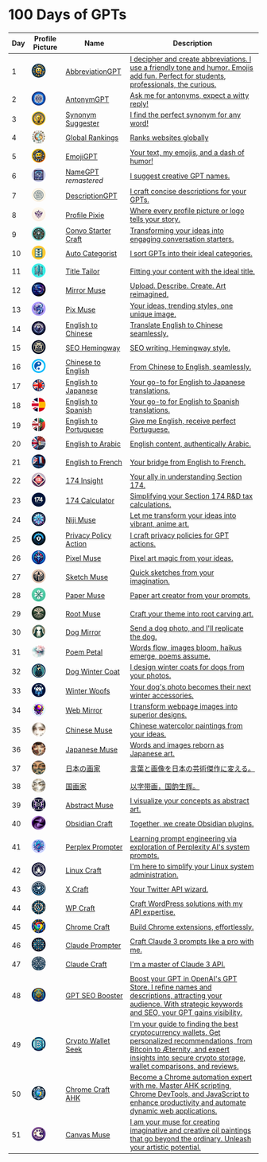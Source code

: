 # 100 Days of GPTs

| Day  | Profile Picture                                              | Name                                                         | Description                                                  |
| ---- | ------------------------------------------------------------ | ------------------------------------------------------------ | ------------------------------------------------------------ |
| 1    | <img style="border-radius:50%;width:28px;height:28px;" src="./assets/1/AbbreviationGPT_312.png"> | [AbbreviationGPT](https://chat.openai.com/g/g-rtsSizas5-abbreviationgpt) | [I decipher and create abbreviations. I use a friendly tone and humor. Emojis add fun. Perfect for students, professionals, the curious.](./Day-1-AbbreviationGPT.md) |
| 2    | <img style="border-radius:50%;width:28px;height:28px;" src="./assets/2/AntonymGPT_0130.png"> | [AntonymGPT](https://chat.openai.com/g/g-NyfhqK9Ar-antonymgpt) | [Ask me for antonyms, expect a witty reply!](./Day-2-AntonymGPT.md) |
| 3    | <img style="border-radius:50%;width:28px;height:28px;" src="./assets/3/Synonym-Suggester-0301.png"> | [Synonym Suggester](https://chat.openai.com/g/g-xC0y77yRg-synonym-suggester) | [I find the perfect synonym for any word!](./Day-3-Synonym-Suggester.md) |
| 4    | <img style="border-radius:50%;width:28px;height:28px;" src="./assets/4/GlobalRankings.png"> | [Global Rankings](https://chat.openai.com/g/g-Far90gjfq-global-rankings) | [Ranks websites globally](./Day-4-Global-Rankings.md)        |
| 5    | <img style="border-radius:50%;width:28px;height:28px;" src="./assets/5/EmojiGPT_204.png"> | [EmojiGPT](https://chat.openai.com/g/g-rQfK252Z1-emojigpt)   | [Your text, my emojis, and a dash of humor!](./Day-5-EmojiGPT.md) |
| 6    | <img style="border-radius:50%;width:28px;height:28px;" src="./assets/6/NameGPT_0131.png"> | [NameGPT](https://chat.openai.com/g/g-e9wfbGudp-namegpt) *remastered* | [I suggest creative GPT names.](./Day-6-NameGPT.md)          |
| 7    | <img style="border-radius:50%;width:28px;height:28px;" src="./assets/7/DescriptionGPT.png"> | [DescriptionGPT](https://chat.openai.com/g/g-Fr8MyyfAO-descriptiongpt) | [I craft concise descriptions for your GPTs.](./Day-7-DescriptionGPT.md) |
| 8    | <img style="border-radius:50%;width:28px;height:28px;" src="./assets/8/Profile_Pixie_0129.png"> | [Profile Pixie](https://chat.openai.com/g/g-KQYn0ixBO-profile-pixie) | [Where every profile picture or logo tells your story.](./Day-8-Profile-Pixie.md) |
| 9    | <img style="border-radius:50%;width:28px;height:28px;" src="./assets/9/Convo_Starter_Craft.png"> | [Convo Starter Craft](https://chat.openai.com/g/g-vZzejC1Le-convo-starter-craft) | [Transforming your ideas into engaging conversation starters.](./Day-9-Convo-Starter-Craft.md) |
| 10   | <img style="border-radius:50%;width:28px;height:28px;" src="./assets/10/Auto_Categorist.png"> | [Auto Categorist](https://chat.openai.com/g/g-1RYgEMYnu-auto-categorist) | [I sort GPTs into their ideal categories.](./Day-10-Auto-Categorist.md) |
| 11   | <img style="border-radius:50%;width:28px;height:28px;" src="./assets/11/Title_Tailor.png"> | [Title Tailor](https://chat.openai.com/g/g-VSKrlHL4A-title-tailor) | [Fitting your content with the ideal title.](./Day-11-Title-Tailor.md) |
| 12   | <img style="border-radius:50%;width:28px;height:28px;" src="./assets/12/Mirror_Muse.png"> | [Mirror Muse](https://chat.openai.com/g/g-VpMCxx3yX-mirror-muse) | [Upload. Describe. Create. Art reimagined.](./Day-12-Mirror-Muse.md) |
| 13   | <img style="border-radius:50%;width:28px;height:28px;" src="./assets/13/Pix_Muse.png"> | [Pix Muse](https://chat.openai.com/g/g-aq8WB6Yvz-pix-muse)   | [Your ideas, trending styles, one unique image.](./Day-13-Pix-Muse.md) |
| 14   | <img style="border-radius:50%;width:28px;height:28px;" src="./assets/14/English_Chinese.webp"> | [English to Chinese](https://chat.openai.com/g/g-vPweBqr9A-english-to-chinese) | [Translate English to Chinese seamlessly.](./Day-14-English-Chinese.md) |
| 15   | <img style="border-radius:50%;width:28px;height:28px;" src="./assets/15/SEO_Hemingway.png"> | [SEO Hemingway](https://chat.openai.com/g/g-yrwPCxakn-seo-hemingway) | [SEO writing, Hemingway style.](./Day-15-SEO-Hemingway.md)   |
| 16   | <img style="border-radius:50%;width:28px;height:28px;" src="./assets/16/Chinese_English.png"> | [Chinese to English](https://chat.openai.com/g/g-AaLYIgQ9M-chinese-to-english) | [From Chinese to English, seamlessly.](./Day-16-Chinese-English.md) |
| 17   | <img style="border-radius:50%;width:28px;height:28px;" src="./assets/17/English_Japanese_0206.png"> | [English to Japanese](https://chat.openai.com/g/g-BCzFXQAPG-english-to-japanese) | [Your go-to for English to Japanese translations.](./Day-17-English-Japanese.md) |
| 18   | <img style="border-radius:50%;width:28px;height:28px;" src="./assets/18/English_Spanish.webp"> | [English to Spanish](https://chat.openai.com/g/g-wxmLV3NmE-english-to-spanish) | [Your go-to for English to Spanish translations.](./Day-18-English-Spanish.md) |
| 19   | <img style="border-radius:50%;width:28px;height:28px;" src="./assets/19/English_Portuguese.png"> | [English to Portuguese](https://chat.openai.com/g/g-KTVPTbpqC-english-to-portuguese) | [Give me English, receive perfect Portuguese.](./Day-19-English-Portuguese.md) |
| 20   | <img style="border-radius:50%;width:28px;height:28px;" src="./assets/20/English_Egypt.webp"> | [English to Arabic](https://chat.openai.com/g/g-cwaMRx0RM-english-to-arabic) | [English content, authentically Arabic.](./Day-20-English-Arabic.md) |
| 21   | <img style="border-radius:50%;width:28px;height:28px;" src="./assets/21/English_French.webp"> | [English to French](https://chat.openai.com/g/g-hFN8mIcfK-english-to-french) | [Your bridge from English to French.](./Day-21-English-French.md) |
| 22   | <img style="border-radius:50%;width:28px;height:28px;" src="./assets/22/174_Insight.png"> | [174 Insight](https://chat.openai.com/g/g-5r9OARUQO-174-insight) | [Your ally in understanding Section 174.](./Day-22-174-Insight.md) |
| 23   | <img style="border-radius:50%;width:28px;height:28px;" src="./assets/23/174_Calculator.webp"> | [174 Calculator](https://chat.openai.com/g/g-APh4LKTIS-174-calculator) | [Simplifying your Section 174 R&D tax calculations.](./Day-23-174-Calculator.md) |
| 24   | <img style="border-radius:50%;width:28px;height:28px;" src="./assets/24/Niji_Muse.png"> | [Niji Muse](https://chat.openai.com/g/g-B6qfl4z3g-niji-muse) | [Let me transform your ideas into vibrant, anime art.](./Day-24-Niji-Muse.md) |
| 25   | <img style="border-radius:50%;width:28px;height:28px;" src="./assets/25/Privacy-Policy-Action.png"> | [Privacy Policy Action](https://chat.openai.com/g/g-HtEZpmJbv-privacy-policy-action) | [I craft privacy policies for GPT actions.](./Day-25-Privacy-Policy-Action.md) |
| 26   | <img style="border-radius:50%;width:28px;height:28px;" src="./assets/26/Pixel-Muse.png"> | [Pixel Muse](https://chat.openai.com/g/g-9uQfSQyZ0-pixel-muse) | [Pixel art magic from your ideas.](./Day-26-Pixel-Muse.md)   |
| 27   | <img style="border-radius:50%;width:28px;height:28px;" src="./assets/27/Sketch-Muse.png"> | [Sketch Muse](https://chat.openai.com/g/g-gddEUa1Km-sketch-muse) | [Quick sketches from your imagination.](./Day-27-Sketch-Muse.md) |
| 28   | <img style="border-radius:50%;width:28px;height:28px;" src="./assets/28/Paper-Muse.png"> | [Paper Muse](https://chat.openai.com/g/g-5TstWxYmr-paper-muse) | [Paper art creator from your prompts.](./Day-28-Paper-Muse.md) |
| 29   | <img style="border-radius:50%;width:28px;height:28px;" src="./assets/29/Root-Muse.png"> | [Root Muse](https://chat.openai.com/g/g-HxqBDM3g8-root-muse) | [Craft your theme into root carving art.](./Day-29-Root-Muse.md) |
| 30   | <img style="border-radius:50%;width:28px;height:28px;" src="./assets/30/Dog-Mirror.png"> | [Dog Mirror](https://chat.openai.com/g/g-ryQel4j2b-dog-mirror) | [Send a dog photo, and I'll replicate the dog.](./Day-30-Dog-Mirror.md) |
| 31   | <img style="border-radius:50%;width:28px;height:28px;" src="./assets/31/Poem-Petal.png"> | [Poem Petal](https://chat.openai.com/g/g-NI8gn1RdR-poem-petal) | [Words flow, images bloom, haikus emerge, poems assume.](./Day-31-Poem-Petal.md) |
| 32   | <img style="border-radius:50%;width:28px;height:28px;" src="./assets/32/Dog-Winter-Coat.png"> | [Dog Winter Coat](https://chat.openai.com/g/g-DhZs1kJqz-dog-winter-coat) | [I design winter coats for dogs from your photos.](./Day-32-Dog-Winter-Coat.md) |
| 33   | <img style="border-radius:50%;width:28px;height:28px;" src="./assets/33/Winter-Woofs.png"> | [Winter Woofs](https://chat.openai.com/g/g-DhZs1kJqz-dog-winter-accessory) | [Your dog's photo becomes their next winter accessories.](./Day-33-Winter-Woofs.md) |
| 34   | <img style="border-radius:50%;width:28px;height:28px;" src="./assets/34/Web-Mirror.png"> | [Web Mirror](https://chat.openai.com/g/g-yZaGe2ztM-web-mirror) | [I transform webpage images into superior designs.](./Day-34-Web-Mirror.md) |
| 35   | <img style="border-radius:50%;width:28px;height:28px;" src="./assets/35/Chinese-Muse-226.webp"> | [Chinese Muse](https://chat.openai.com/g/g-UdsABGP1R-chinese-muse) | [Chinese watercolor paintings from your ideas.](./Day-35-Chinese-Muse.md) |
| 36   | <img style="border-radius:50%;width:28px;height:28px;" src="./assets/36/Japanese-Muse.webp"> | [Japanese Muse](https://chat.openai.com/g/g-eEXxdTCfK-japanese-muse) | [Words and images reborn as Japanese art.](./Day-36-Japanese-Muse.md) |
| 37   | <img style="border-radius:50%;width:28px;height:28px;" src="./assets/37/rbnhj.webp"> | [日本の画家](https://chat.openai.com/g/g-lIPVI8NnV-ri-ben-nohua-jia) | [言葉と画像を日本の芸術傑作に変える。](./Day-37-日本の画家.md) |
| 38   | <img style="border-radius:50%;width:28px;height:28px;" src="./assets/38/guohua-j.webp"> | [国画家](https://chat.openai.com/g/g-LOUaoilfz-guo-hua-jia)  | [以字带画，国韵生辉。](./Day-38-国画家.md)                   |
| 39   | <img style="border-radius:50%;width:28px;height:28px;" src="./assets/39/Abstract-Muse.png"> | [Abstract Muse](https://chat.openai.com/g/g-qynsGRILH-abstract-muse) | [I visualize your concepts as abstract art.](./Day-39-Abstract-Muse.md) |
| 40   | <img style="border-radius:50%;width:28px;height:28px;" src="./assets/40/Obsidian-Craft.webp"> | [Obsidian Craft](https://chat.openai.com/g/g-oI7puVAnk-obsidian-craft) | [Together, we create Obsidian plugins.](./Day-40-Obsidian-Craft.md) |
| 41   | <img style="border-radius:50%;width:28px;height:28px;" src="./assets/41/Perplex-Prompter-850.png"> | [Perplex Prompter](https://chat.openai.com/g/g-CWxGaVsCu-perplex-prompter) | [Learning prompt engineering via exploration of Perplexity AI's system prompts.](./Day-41-Perplex-Prompter.md) |
| 42   | <img style="border-radius:50%;width:28px;height:28px;" src="./assets/42/Linux-Craft.png"> | [Linux Craft](https://chat.openai.com/g/g-dOJDykWbc-linux-craft) | [I'm here to simplify your Linux system administration.](./Day-42-Linux-Craft.md) |
| 43   | <img style="border-radius:50%;width:28px;height:28px;" src="./assets/43/X-Craft.png"> | [X Craft](https://chat.openai.com/g/g-w6bCfQu3L-x-craft)     | [Your Twitter API wizard.](./Day-43-X-Craft.md)              |
| 44   | <img style="border-radius:50%;width:28px;height:28px;" src="./assets/44/WP-Craft.png"> | [WP Craft](https://chat.openai.com/g/g-xCg3HtXKq-wp-craft)   | [Craft WordPress solutions with my API expertise.](./Day-44-WP-Craft.md) |
| 45   | <img style="border-radius:50%;width:28px;height:28px;" src="./assets/45/Chrome-Craft-730.png"> | [Chrome Craft](https://chat.openai.com/g/g-oHBSuqli9-chrome-craft) | [Build Chrome extensions, effortlessly.](./Day-45-Chrome-Craft.md) |
| 46   | <img style="border-radius:50%;width:28px;height:28px;" src="./assets/46/Claude-Prompter.png"> | [Claude Prompter](https://chat.openai.com/g/g-l1Rvr65eS-claude-prompter) | [Craft Claude 3 prompts like a pro with me.](./Day-46-Claude-Prompter.md) |
| 47   | <img style="border-radius:50%;width:28px;height:28px;" src="./assets/47/Claude-Craft.png"> | [Claude Craft](https://chat.openai.com/g/g-MbQ904fcC-claude-craft) | [I'm a master of Claude 3 API.](./Day-47-Claude-Craft.md)    |
| 48   | <img style="border-radius:50%;width:28px;height:28px;" src="./assets/48/GPT-SEO-Booster.png"> | [GPT SEO Booster](https://chat.openai.com/g/g-IMgqWS1hO-gpt-seo-booster) | [Boost your GPT in OpenAI's GPT Store. I refine names and descriptions, attracting your audience. With strategic keywords and SEO, your GPT gains visibility.](./Day-48-GPT-SEO-Booster.md) |
| 49   | <img style="border-radius:50%;width:28px;height:28px;" src="./assets/49/Crypto-Wallet-Seek.png"> | [Crypto Wallet Seek](https://chat.openai.com/g/g-YmqrkErIu-crypto-wallet-seek) | [I'm your guide to finding the best cryptocurrency wallets. Get personalized recommendations, from Bitcoin to Æternity, and expert insights into secure crypto storage, wallet comparisons, and reviews.](./Day-49-Crypto-Wallet-Seek.md) |
| 50   | <img style="border-radius:50%;width:28px;height:28px;" src="./assets/50/Chrome-Craft-AHK.png"> | [Chrome Craft AHK](https://chat.openai.com/g/g-W3mluGWZJ-chrome-craft-ahk) | [Become a Chrome automation expert with me. Master AHK scripting, Chrome DevTools, and JavaScript to enhance productivity and automate dynamic web applications.](./Day-50-Chrome-Craft-AHK.md) |
| 51   | <img style="border-radius:50%;width:28px;height:28px;" src="./assets/51/Canvas-Muse.png"> | [Canvas Muse](https://chat.openai.com/g/g-huEdJD7qQ-canvas-muse) | [I am your muse for creating imaginative and creative oil paintings that go beyond the ordinary. Unleash your artistic potential.](./Day-51-Canvas-Muse.md) |
